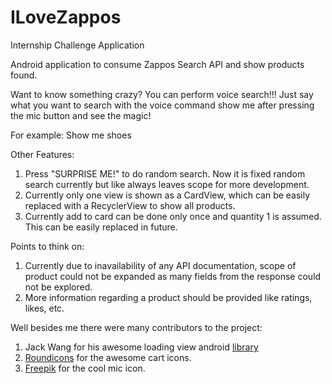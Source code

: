 # ILoveZappos
Internship Challenge Application

Android application to consume Zappos Search API and show products found.

Want to know something crazy?
You can perform voice search!!! 
Just say what you want to search with the voice command show me after pressing the mic button and see the magic!

For example:
Show me shoes

Other Features:

1. Press "SURPRISE ME!" to do random search. Now it is fixed random search currently but like always leaves scope for more development.
2. Currently only one view is shown as a CardView, which can be easily replaced with a RecyclerView to show all products.
3. Currently add to card can be done only once and quantity 1 is assumed. This can be easily replaced in future.

Points to think on:

1. Currently due to inavailability of any API documentation, scope of product could not be expanded as many fields from the response could not be explored.
2. More information regarding a product should be provided like ratings, likes, etc.

Well besides me there were many contributors to the project:

1. Jack Wang for his awesome loading view android [library](https://github.com/81813780/AVLoadingIndicatorView)
2. [Roundicons](http://www.flaticon.com/authors/roundicons) for the awesome cart icons.
3. [Freepik](http://www.flaticon.com/authors/freepik) for the cool mic icon.
